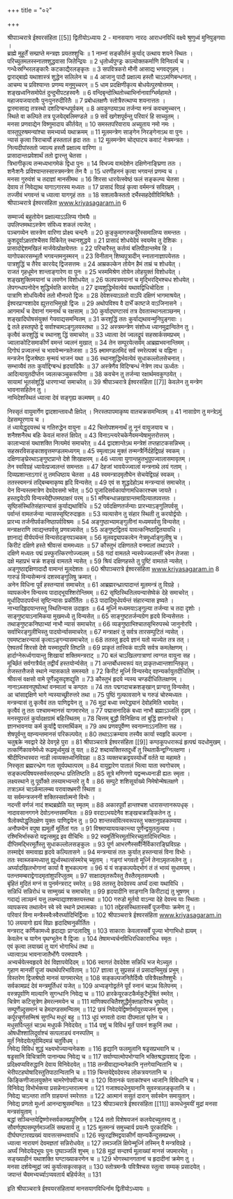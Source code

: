 +++
title = "०२"

+++

श्रीपाञ्चरात्रे ईश्वरसंहिता
[[5]] 
द्वितीयोऽध्यायः
2 - मानसयागः
नारदः
आराधनविधिं वक्ष्ये श्रुणुध्वं मुनिपुङ्गवाः ।  
ब्राह्मे मुहूर्तें सम्प्राप्ते मन्त्रज्ञः प्रयतश्शुचिः ॥ 1
नाम्नां सङ्कीर्तनं कुर्याद्
उत्थाय शयने स्थितः ।  
परिच्युतमलस्स्नातश्शुद्धवासा जितेन्द्रियः ॥ 2
धृतोर्ध्वपुण्ड्रः काल्योक्तकर्माणि विनिवर्त्य च ।  
गन्धैःस्रग्भिरलङ्कारैः कटकाद्यैरलङ्कृतः ॥ 3
सपवित्रकरो मौनी आसाद्य भगवद्गृहम्
।  
द्वाराद्बाह्ये यथाशास्त्रं शुद्धेन सलिलेन च ॥ 4
आजानु पादौ प्रक्षाल्य हस्तौ चाऽऽमणिबन्धनात्
।  
आचम्य च प्रविश्यान्तः प्रणम्य मनुमुच्चरन्
॥ 5
धाम प्रदक्षिणीकृत्य बोधयेत्पुरुषोत्तमम्
।  
शङ्खध्वनिसमोपेतं दुन्दुभीपटहस्वनैः ॥ 6
वन्दिबृन्दोत्थितोच्चाभिर्नानावाग्भिर्महामते ।  
महाजयजयारावैः पुनःपुनरुदीरितैः ॥ 7
प्रबोधलक्षणैः स्तोत्रैरुत्थाप्य शयनात्ततः ।  
द्वारमासाद्य तत्रस्थो दशदिग्बन्धपूर्वकम्
॥ 8
अवकुण्ठ्याऽथ तर्जन्या मन्त्रं कवचमुच्चरन्
।  
स्थिते वा कल्पिते तत्र पूजयेद्बलिमण्डले ॥ 9
सर्वं खगेशपूर्वन्तु परिवारं हि साच्युतम्
।  
मनसा प्रणवाद्येन विष्णुमादाय कीर्तयेत्
॥ 10
समस्तपरिवाराय अच्युताय नमो नमः ।  
वास्तुपूरुषमन्यांश्चा समभ्यर्च्य यथाक्रमम्
॥ 11
मूलमन्त्रेण साङ्गेन निरङ्गेनाऽथ वा पुनः ।  
न्यासं कृत्वा त्रिराचार्यो हस्ततालं हृदा ततः ॥ 12
मूलमन्त्रेण चोद्घाट्य कवाटं नेत्रमन्त्रतः ।  
नित्यदीपांस्ततो ज्वाल्य हस्तौ प्रक्षाल्य वारिणा ॥  
प्रासादान्तःप्रवेशार्थं ततो द्वारन्तु चेतसा ।  
त्रिभागीकृत्य तन्मध्यभागमेकं द्विधा पुनः ॥ 14
विभज्य वामदेशेन दक्षिणेनाङ्घ्रिणा ततः ।  
शनैःशनैः प्रविश्यान्तस्सास्त्रमन्त्रेण तेन वै ॥ 15
धरणीहननं कृत्वा भगवन्तं प्रणम्य च ।  
मनसा गुरुवंशं च तदाज्ञां मानसीमथ ॥ 16
शिरसा धारयेत्स्वेष्ठं फलं सङ्कल्प्य चेतसा ।  
देवाय तं निवेद्याथ यागाऽगारस्य मध्यतः ॥ 17
प्रासादं विग्रहं कृत्वा वर्ममन्त्रं सविग्रहम्
।  
तज्जीवं भगवन्तं च ध्यात्वा यागगृहं ततः ॥ 18
सशलाकैस्ततो दर्भैस्सहदेवीविमिश्रितैः ।  
श्रीपाञ्चरात्रे ईश्वरसंहिता
www.kriyasagaram.in 6

सम्मार्ज्य बहुतोयेन प्रक्षाल्याऽऽलिप्य गोमयैः ॥   
उपलिप्तमथाऽस्त्रेण संविध्य शकलं त्यजेत्
।  
पञ्चगव्येन सास्त्रेण वारिणा प्रोक्ष्य चन्दनैः ॥ 20
कुङ्कुमागरुकर्पूरैस्समालिप्य समन्ततः ।  
कुशदूर्वाऽक्षतांश्चैसव विकिरेत्
स्थानशुद्धये ॥ 21
प्रासादं शोधयेदेवं स्वयमेव तु देशिकः ।  
प्रासादोद्देशमखिलं मार्जयेत्प्रोक्षयेत्ततः ॥ 22
परिचारैस्तु कर्तव्यं बलिपीठान्तमेव हि ।  
यागोपकारसम्भूतौ भगवन्तमनुस्मरन्
॥ 23
विनीतान्
शिष्यपुत्रादीन्
स्नातानाज्ञापयेत्ततः ।  
पात्रशुद्धिं च तैरेव कारयेद्
द्विजसत्तमः ॥ 24
आम्रकल्केन तोयेन हैमं ताम्रं च शोधयेत्
।  
राजतं गृहधूमेन शान्ताङ्गारेण वा पुनः ॥ 25
भस्ममिश्रेण तोयेन लोहयुक्तं विशोधयेत्
।  
शङ्खशुक्तिमयानां च लवणेन विशोधयेत्
॥ 26
फलपत्रमयानां च मृद्भिरद्भिश्चध शोधयेत्
।  
लेपगन्धापनोदेन शुद्धिर्भवति कारयेत्
॥ 27
द्रव्यशुद्धिर्भवत्येवं यथावद्विधिचोदिता ।  
पात्राणि शोधयित्वैवं ततो मौनपरो द्विजः ॥ 28
देवेशस्याऽग्रतो वाऽपि दक्षिणं भागमाश्रयेत्
।  
ईश्वरप्राग्वशादेव ह्युत्तराभिमुखो द्विजः ॥ 29
अथोपविश्य वै दार्भें काष्टजे वाऽजिनासने ।  
आगमार्थं च देवानां गमनार्थं च रक्षसाम्
॥ 30
कुर्याद्घण्टारवं तत्र देवतास्थानलाञ्छनम्
।  
शङ्खादिघोषसंयुक्तं गेयवाद्यसमन्वितम्
॥ 31
करशुद्धिं ततः कुर्याद्यथावन्मुनिपुङ्गवाः ।  
द्वे तले हस्तपृष्ठे द्वे सर्वाश्चामऽङ्गुलयस्तथा ॥ 32
अस्त्रमन्त्रेण संशोध्य ध्यानमुद्रान्वितेन तु ।  
कृत्वैवं करशुद्धिं च स्थानशु द्धिं समाचरेत्
॥ 33
ध्यात्वा देवं ज्वलद्रूपं सहस्रार्कसमप्रभम्
।  
ज्वालाकोटिसमाकीर्णं वमन्तं ज्वलनं मुखात्
॥ 34
तेन सम्पूरयेत्सर्वम्
आब्रह्मभवनान्तिमम्
।  
दिगोघं प्रज्वलन्तं च भावयेन्मन्त्रतेजसा ॥ 35
क्ष्मामण्डलमिदं सर्वं स्मरेत्पक्वं च वह्निना ।  
मन्त्रजेन द्विजश्रेष्ठाः मृन्मयं भाजनं यथा ॥ 36
स्थानशुद्धिर्भवत्येवं सुधाकल्लोलसेचनात्
।  
सम्भाव्यैवं ततः कुर्याद्दिग्बन्धं हृदयादिकैः ॥ 37
अस्त्रेणैव विदिग्बन्धं नेत्रेण त्वध ऊर्ध्वतः ।  
आदित्यायुतदीप्तेन ज्वलत्कञ्चुकरूपिणा ॥ 38
कवचेन तु तर्जन्या रक्षार्थमवकुण्ठयेत्
।  
सायामां भूतसंशूद्धिं धारणाभ्यां समाचरेत्
॥ 39
श्रीपाञ्चरात्रे ईश्वरसंहिता
[[7]] 
केवलेन तु मन्त्रेण भावनासहितेन तु ।  
नाभिदेशस्थितं ध्यात्वा देवं सङ्गृह्य कल्मषम्
॥ 40

निस्सृतं वायुमार्गेण द्वादशान्तावधौ क्षिपेत्
।
निरस्तपापमाकृष्य वातचक्रसमन्वितम्
॥ 41
नासाग्रेण तु मन्त्रेऽमुं देहसम्पूरणाय च ।  
तं ध्यायेद्धृदयस्थं च गतिरुद्धेन वायुना ॥ 42
चित्तोपशमनार्थं तु नूनं वायुजयाय च ।  
शनैश्शनैरथ बहिः केवलं मारुतं क्षिपेत्
॥ 43
विनाऽन्त्यरेचकेनैवमन्येषामुत्तरोत्तरम्
।  
कालाभ्यासं यथाशक्ति नित्यमेवं समाचरेत्
॥ 44
द्वादशान्तेऽथ मन्त्रेशं तप्तहाटकसन्निभम्
।  
सहस्ररविसङ्काशवृत्तमण्डलमध्यगम्
॥ 45
स्मृत्वाऽथ मुक्तं तन्मन्त्रैर्निर्दहेद्विग्रहं स्वकम्
।  
दक्षिणाङ्घ्रेरथाऽङ्गुष्टप्रान्ते देशे शिखाक्षरम्
॥ 46
ध्यात्वा युगान्तहुतभुग्रूपज्वालासमावृतम्
।  
तेन स्वविग्रहं ध्यायेत्प्रज्वलन्तं समन्ततः ॥ 47
देहजां भावयेज्ज्वालां मन्त्रनाथे लयं गताम्
।  
दिव्यप्रशान्ताऽगारं तु तमधिष्ठाय चेतसा ॥ 48
स्वमन्त्रादमृतौघेन सेचयेद्विग्रहं स्वकम्
।  
ततस्स्वमन्त्रं तद्बिम्बमाकृष्य हृदि विन्यसेत्
॥ 49
एवं स शुद्धदेहोऽथ मन्त्रन्यासं समाचरेत्
।  
येन विन्यस्तमात्रेण देवदेवसमो भवेत्
॥ 50
पूजादिसर्वकार्याणामधिकारश्चम जायते ।  
हस्तद्वयेऽपि विन्यस्येद्दीप्तमष्ठाक्षरं परम्
॥ 51
मणिबन्धान्नखाग्रान्तमादित्यातपवत्ततः ।  
सृष्ठिसंस्थितिसंहारन्यासं कुर्याद्यथाविधि ॥ 52
पर्वदक्षिणतर्जन्याः प्रारभ्याऽङ्गुलिपर्वसु ।  
पर्वान्तं वामतर्जन्या न्यासस्सृष्टिरुदाहृतः ॥ 53
व्यत्यासेन तु संहार स्थिती तु करयोर्द्वयोः ।  
प्रारभ्य तर्जनीपर्वकनिष्ठापर्वविश्रमः ॥ 54
अङ्गुष्ठाभ्यामङ्गुलीनां मध्यमपर्वसु विन्यसेत्
।  
मन्त्राक्षराणि त्वाद्यन्तपर्वसु प्रणवन्न्यसेत्
॥ 55
अङ्गुष्टद्वितयं यावत्कनिष्ठाद्वितयावधि ।  
ज्ञानाद्यं वीर्यपर्यन्तं विन्यसेदङ्गपञ्चकम्
॥ 56
मूलवद्व्यापकत्वेन नेत्रमूर्ध्वाङ्गुलीषु च ।  
किरीटं दक्षिणे हस्ते श्रीवत्सं वाममध्यतः ॥ 57
कौस्तुभं दक्षिणतले वनमालां तथाऽपरे ।  
दक्षिणे मध्यतः पद्मं प्रस्फुरत्किरणोज्ज्वलम्
॥ 58
गदां वामतले न्यस्येज्ज्वलन्तीं स्वेन तेजसा ।  
दक्षे महाप्रभं चक्रं शङ्खं वामतले न्यसेत्
॥ 59
श्रियं दक्षिणहस्ते तु पुष्टिं वामतले न्यसेत्
।  
अङ्गुष्ठाद्दक्षिणादादौ वामान्तं मूलदेशतः ॥ 60
श्रीपाञ्चरात्रे ईश्वरसंहिता
www.kriyasagaram.in 8
गारुडं विन्यसेन्मन्त्रं दशस्वङ्गुलिषु क्रमात्
।  
अनेन विधिना पूर्वं हस्तन्यासं समाचरेत्
॥ 61
आब्रह्मरन्ध्रात्पादान्तं मूलमन्त्रं तु विग्रहे ।  
व्यापकत्वेन विन्यस्य पादाद्भूयश्शिरोन्तिमम्
॥ 62
सृष्ठिस्थितिलयन्यासेष्वेकं देहे समाचरेत्
।  
मूर्धादिपादपर्यन्तं सृष्टिन्यासः प्रकीर्तितः ॥ 63
पादादिमूर्धपर्यन्तं संहारन्यास इष्यते ।  
नाभ्यादिहृदयान्तस्तु स्थितिन्यास उदाहृतः ॥ 64
मूर्ध्नि मध्यमयाऽङ्गुल्या तर्जन्या च तदा दृशोः ।  
साङ्गुष्टयाऽनामिकया मुखमध्ये तु विन्यसेत्
॥ 65
साङ्गुष्टतर्जन्यग्रेण हृदये विन्यसेत्ततः ।  
तथाङ्गुष्टकनिष्ठाभ्यां नाभौ न्यासं समाचरेत्
॥ 66
व्यङ्गुष्ठाभिश्चातसृभिरुपस्थे जानुनोरपि ।  
सर्वाभिरङ्गुलीभिस्तु पादयोर्न्यासमाचरेत्
॥ 67
मन्त्राक्षरं तु सर्वत्र तारसम्पुटितं न्यसेत्
।  
एवमष्टाक्षरन्यासं कृत्वाऽङ्गन्यासमाचरेत्
॥ 68
ततस्तु हृदये ज्ञानं यतो व्यज्येत तत्र तत्
।  
ऐश्वतर्यं शिरसो देशे यस्मादुपरि तिष्टति ॥ 69
प्राकृतं तात्त्विकं वाऽपि सर्वत्र कमलेक्षणम्
।  
हार्दाग्नेरूर्ध्वगायान्तु शिखायां शक्तिमन्त्रराट्
॥ 70
बलं चाऽखिलगात्राणां त्वग्गत वायुना सह ।  
मूर्च्छितं सर्वगात्रैर्यत्
तद्वीर्यं हस्तयोर्न्यसेत्
॥ 71
अन्तर्बोधस्वरूपं यत्
प्राकृतध्वान्तशान्तिकृत्
।  
तेजस्तत्तैजसे स्थाने न्यासकाले समस्यते ॥ 72
किरीटं मूर्ध्नि विन्यस्येद्
वह्न्यर्कायुतदीधितिम्
।  
श्रीवत्सं वक्षसो वामे पूर्णेन्न्दुसदृशद्युति ॥ 73
कौस्तुभं हृदये न्यस्य चण्डदीधितिलक्षणम्
।  
नानाऽब्जवनपुष्पोत्थां वनमालां च कण्ठतः ॥ 74
ततः पद्मगदाचक्रशङ्खान्
प्राग्वत्तु विन्यसेत्
।  
आ चांसाद्दक्षिणे भागे न्यस्याच्छ्रीरुत्तरे तथा ॥ 75
पुष्ठिं गुल्फावसाने च गरुडं चोरुमध्यतः ।  
मन्त्रन्यासं तु कृत्वैवं ततः पाणिद्वयेन तु ॥ 76
मुद्रां बध्वा स्मरेद्ध्यानं देवोहमिति भावयेत्
।  
कृत्वैवं तु ततः पश्चामन्मानसं यागमारभेत्
॥ 77
पद्मासनादिकं बध्वा नाभौ ब्रह्माऽञ्जलिं दृढम्
।  
मनस्युपरतं कुर्यादक्षग्रामं बहिःस्थितम्
॥ 78
चित्तम्
बुद्धौ विनिक्षिप्य तां बुद्धिं ज्ञानगोचरे ।  
ज्ञानभावनया कर्म कुर्याद्वै पारमार्थिकम्
॥ 79
अथ प्रणवपूर्वेण्ण स्वनाम्नाऽऽनतिना सह ।  
शेषपूर्वन्तु वह्न्यन्तमानसं परिकल्पयेत्
॥ 80
तथाऽऽक्रम्याय तस्यैव कार्या स्वहृदि कल्पना ।  
चतुश्च्क्रे नवद्वारे देहे देवगृहे पुरा ॥ 81
श्रीपाञ्चरात्रे ईश्वरसंहिता
[[9]] 
कण्ठकूपधरारूढं हृत्पद्मं यदधोमुखम्
।  
तत्कर्णिकावनेर्मध्ये रूढमूर्ध्वमुखं तु यत्
॥ 82
शब्दव्यक्तिस्तदूर्ध्वें तु स्थितार्केन्द्वग्निलक्षणा ।  
श्रीदीप्तिभास्वरा नाडी त्वव्यक्तध्वनिविग्रहा ॥ 83
व्यक्तचक्रद्वयस्योर्ध्वें वर्तते या महामते ।  
निस्सृता ब्रह्मरन्ध्रेण गता सूर्यपथात्परम्
॥ 84
वायुद्वारेण पातालं भित्वा याता स्वगोचरम्
।  
सङ्कल्पविषयस्सर्वस्तद्बन्धः प्रतितिष्टति ॥ 85
सूत्रे मणिगणो यद्वन्मध्यनाडी ह्यतः स्मृता ।  
लक्ष्यस्थाने तु पूर्वोक्ते तस्यामभ्यन्तरे तु वै ॥ 86
सम्पुटे शशिसूर्याख्ये निमेषोन्मेषलक्षणे ।  
तत्राऽब्जं चाऽर्कमालम्ब्य परावाक्भ्रमरी स्थिता ॥   
या सर्वमन्त्रजननी शक्तिस्सर्वात्मनो विभोः ।  
नदन्ती वर्णजं नादं शब्दब्रह्मेति यत्
स्मृतम्
॥ 88
अकारपूर्वो हान्तश्चश धारासन्तानरूपधृक् ।  
नादावसानगगने देवोऽनन्तसमन्वितः ॥ 89
वरदाऽभयदेनैव शङ्खचक्राङ्कितेन तु ।  
त्रैलोक्योद्धृतिदक्षेण युक्तः पाणिद्वयेन तु ॥ 90
शान्तस्संवित्स्वरूपस्तु भक्तानुग्रहकाम्यया ।  
अनौपम्येन वपुषा ह्यमूर्तो मूर्तितां गतः ॥ 91
विश्व्माप्याययत्कान्त्या पूर्णेन्द्वयुततुल्यया ।  
रश्मिभिर्भास्करो यद्वत्समुद्र इव वीचिभिः ॥ 92
स्वमूर्तिभिरमूर्ताभिरच्युतादिभिरन्वितः ।  
दीप्तिमद्भिरमूर्तैस्तु सुधाकल्लोलसङ्कुलः ॥ 93
पूर्ण आभरणैस्सर्वैर्निर्विकाराङ्घ्रिविग्रहः ।  
तस्माद्देवं समावाह्य हृदये कल्पितासने ॥ 94
मन्त्रन्यासं ततः कुर्यात्
हस्तन्यासं विना विभोः ।  
ततः स्वाब्जकमध्यात्तु ह्यूर्ध्वस्थात्संस्मरेच्
च्युताम्
।
गङ्गां भगवतो मूर्ध्नि तेनाऽमृतजलेन तु ।  
अर्घ्यादखिलभोगानां कार्या वै शुभकल्पना ॥ 96
यं यं सङ्कल्पयेद्भोगं तं तं भाव्यं सुधामयम्
।  
पतन्तमम्बराद्वेगादमृतांशुपरिप्लुतम्
॥ 97
साक्षादमृतरूपैस्तु तैस्तैरमृतसम्प्लवैः ।  
बृंहितं मुदितं मग्नं स पुनर्मन्त्रराट्
स्मरेत्
॥ 98
ततस्तु देवदेवस्य अर्घ्यं दत्वा यथाविधि ।  
सन्निधिं सन्निरोधं च साम्मुख्यं च समाचरेत्
॥ 99
हृदयादीनि साङ्गानि किरीटाद्यं तु भूषणम्
।  
गदाद्यं लाञ्छनं यत्तु लक्ष्म्याद्याश्शक्तयस्तथा ॥ 100
गरुडो मूर्तयो वाऽन्या देहे देवस्य याः स्थिताः ।  
व्यापकस्य तथात्वेन स्वे स्वे स्थाने प्रभात्मकाः ॥ 101
तद्देहसंस्थितास्सर्वें पूजनीयाः क्रमेण तु ।  
परिवारं विना मन्त्रैस्स्वैःस्वैरर्घ्यादिभिर्द्विजाः ॥ 102
श्रीपाञ्चरात्रे ईश्वरसंहिता
www.kriyasagaram.in 10
लययागो ह्ययं विप्राः हृदादिष्वनुकीर्तितः ।  
मन्त्रराट्
कर्णिकामध्ये हृदाद्याः प्राग्दलादिषु ॥ 103
साकाराः केवलास्सर्वें पूज्या भोगाभिधो ह्ययम्
।  
केवलेन च यागेन पृथग्भूतेन वै द्विजाः ॥ 104
तेषामभ्यर्चनविधिरधिकाराभिधः स्मृतः ।  
एवं कृत्वा लयाख्यं तु यागं भोगाभिधं तथा ॥   
ध्यात्वाऽथ भावनाजातैर्भोगैः परमपावनैः ।  
अभ्यर्चयेत्स्वहृदये देवं विज्ञापयेदिदम्
॥ 106
स्वागतं देवदेवेश सन्निधिं भज मेऽच्युत ।  
गृहाण मानसीं पूजां यथार्थपरिभाविताम्
॥ 107
ज्ञात्वा तु सुप्रसन्नं तं प्रसादाभिमुखं प्रभुम्
।  
विस्तरेण द्विजश्रेष्ठो मानसं यागमारभेत्
॥ 108
सङ्कल्पजनितैर्दिव्यैः पवित्रैरक्षतैश्शुभैः ।  
सर्वकामप्रदं देवं मन्त्रमूर्तिधरं यजेत्
॥ 109
अभ्यङ्गोद्वर्तने पूर्वं स्नानं चाऽथ विलेपनम्
।  
वस्त्रपूर्वाणि माल्यानि सुगन्धानि निवेद्य च ॥ 110
हारकेयूरकटकैर्मकुटैर्भूषितं स्मरेत्
।  
चित्रेण कटिसूत्रेण हेमरत्नमयेन च ॥ 111
माणिक्यरचितैश्शुद्धैर्मुक्ताहारैश्च भूषयेत्
।  
सम्पूर्णेन्न्दुसमानं च हेमदण्डसमन्वितम्
॥ 112
छत्रं निवेदयेद्विष्णोर्मायूरव्यजनं शुभम्
।  
कर्पूरचूर्णसम्मिश्रं सुगन्धि मधुरं बहु ॥ 113
धूपं भगवतो दत्वा दीपमालां घृतेन च ।  
मधुसर्पिःप्लुतं चाऽथ मधुपर्कं निवेदयेत्
॥ 114
पशुं च विविधं मूर्तं पावनं शकुनिं तथा ।  
ओषधीश्शालिदूर्वाश्चं सत्पलाड्यं वनस्पतिम्
॥   
मूर्तं निवेदयेत्पूर्वमिदमन्नं चतुर्विधम्
।  
निवेद्य विविधं शुद्धं भक्ष्यभोज्यान्यनेकशः ॥ 116
हृद्यानि फलमूलानि षड्रसप्रभवानि च ।  
षड्रसानि विचित्राणि पानान्यथ निवेद्य च ॥ 117
सर्वाण्यात्मोपभोग्यानि भक्तिश्रद्धावशाद्
द्विजाः ।  
प्रदिक्ष्वप्यविरुद्धानि देवाय विनिवेदयेत्
॥ 118
तन्त्रीवाद्यान्यनेकानि नृत्तगेयान्वितानि च ।  
भेरीपटहघोषादिस्तुतिपाठान्वितानि च ॥ 119
चिन्तयेद्देवदेवस्य लोकत्रयगतानि च ।  
किङ्किणीजालयुक्तेन चामरेणोपवीज्य च ॥ 120
वितानकं पताकांश्चन ध्वजानि विविधानि च ।  
विनिवेद्य विभोर्भक्त्या प्रसन्नेनाऽन्तरात्मना ॥ 121
गजाश्वदधेनुयानानि सुवस्त्रालङ्कृतानि च ।  
निवेद्य चाऽन्तरा तानि ग्राहयन्तं स्मरेत्ततः ॥ 122
आत्मानं ससुतं दारान्
सर्वस्वेन समायुतान्
।  
निवेद्य प्रणतो मूर्ध्ना आनन्दाश्रुसमन्वितः ॥ 123
श्रीपाञ्चरात्रे ईश्वरसंहिता
[[11]] 
कामधेनुमयीं मुद्रां मनसा मन्त्रसंयुताम्
।  
बद्धां सञ्चिन्तयेद्विष्णोस्सर्वकामप्रपूरिणीम्
॥ 124
ततो विशेषयजनं कलयेदच्युतस्य तु ।  
सौवर्णपुष्पसम्पूर्णमञ्जलिं सम्प्रसार्य तु ॥ 125
मूलमन्त्रं समुच्चार्य प्रयत्नैः पूरकादिभिः ।  
दीर्घघण्टारवप्रख्यं यावत्तत्सम्भवावधि ॥ 126
स्फुरद्रश्मिद्वयाकीर्णं वह्न्यर्केन्दुसमप्रभम्
।  
ध्यात्वा नारायणं देवमज्ञतां सन्निरोधयेत्
॥ 127
तमञ्जलिं क्षिपेन्मूर्ध्नि तस्मिन्
वै मन्त्रविग्रहे ।  
अर्घ्यं निवेदयेद्भूयः पुनः पुष्पाञ्जलिं शुभम्
॥ 128
मुद्रां सन्दर्श्य मूलाख्यां मानसं जपमारभेत्
।  
सङ्ख्याहीनं यथाशक्ति घण्टाख्याकरणेन च ॥ 129
भोगस्थानगतानां च हृदादीनां क्रमेण तु ।  
मनसा दर्शयेन्मुद्रां जपं कुर्यात्सकृत्सकृत्
॥ 130
स्तोत्रमन्त्रैः पवित्रैश्चस स्तुत्वा सम्यक् प्रसादयेत्
।  
जपान्तं चैवमभ्यर्च्याऽप्यवतार्य बहिर्यजेत्
॥ 131

इति श्रीपाञ्चरात्रे ईश्वयरसंहितायां मानसयागविधिर्नाम द्वितीयोऽध्यायः ॥

